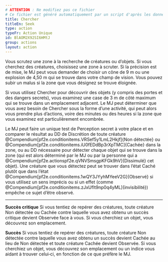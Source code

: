 ```yaml
---
# ATTENTION : Ne modifiez pas ce fichier
# Ce fichier est généré automatiquement par un script d'après les données du module Foundry VTT officiel et de sa traduction
title: Chercher
titleEn: Seek
type: action
typeFr: Action Unique
id: BlAOM2X92SI6HMtJ
group: actions
layout: action
---
```

<p>Vous scrutez une zone à la recherche de créatures ou d’objets. Si vous cherchez des créatures, choisissez une zone à scruter. Si la précision est de mise, le MJ peut vous demander de choisir un cône de 9 m ou une explosion de 4,50 m qui se trouve dans votre champ de vision. Vous pouvez subir un malus si la zone que vous désignez se trouve éloignée. </p><p>Si vous utilisez Chercher pour découvrir des objets (y compris des portes et des dangers secrets), vous examinez une case de 3 m de côté maximum qui se trouve dans un emplacement adjacent. Le MJ peut déterminer que vous avez besoin de Chercher sous la forme d’une activité, qui peut alors vous prendre plus d’actions, voire des minutes ou des heures si la zone que vous examinez est particulièrement encombrée.</p><p>Le MJ peut faire un unique test de <pf2-action action='seek' glyph='A'>Perception</pf2-action> secret à votre place et en comparer le résultat au DD de Discrétion de toute créature  @Compendium[pf2e.conditionitems.VRSef5y1LmL2Hkjf]{Non détectée} ou @Compendium[pf2e.conditionitems.iU0fEDdBp3rXpTMC]{Cachée} dans la zone, ou au DD nécessaire pour détecter chaque objet qui se trouve dans la zone (qui est alors déterminé par le MJ ou par la personne qui a @Compendium[pf2e.actionspf2e.qVNVSmsgpKFGk9hV]{Dissimulé} cet objet). Une créature que vous détectez peut se trouver dans l’état Caché plutôt que dans l’état @Compendium[pf2e.conditionitems.1wQY3JYyhMYeeV2G]{Observé} si vous utilisez un sens imprécis ou si un effet (comme @Compendium[pf2e.conditionitems.zJxUflt9np0q4yML]{invisibilité}) empêche ce sujet d’être observé.</p><hr><p><strong>Succès critique</strong> Si vous tentiez de repérer des créatures, toute créature Non détectée ou Cachée contre laquelle vous avez obtenu un succès critique devient Observée face à vous. Si vous cherchiez un objet, vous découvrez son emplacement.</p><p><strong>Succès</strong> Si vous tentiez de repérer des créatures, toute créature Non détectée contre laquelle vous avez obtenu un succès devient Cachée au lieu de Non détectée et toute créature Cachée devient Observée. Si vous cherchiez un objet, vous découvrez son emplacement ou un indice vous aidant à trouver celui‑ci, en fonction de ce que préfère le MJ.</p>
